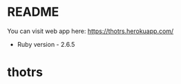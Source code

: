 # README

You can visit web app here: https://thotrs.herokuapp.com/

* Ruby version - 2.6.5

# thotrs
